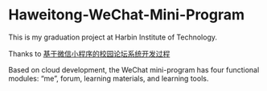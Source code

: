 # Haweitong-WeChat-Mini-Program
This is my graduation project at Harbin Institute of Technology.

Thanks to [基于微信小程序的校园论坛系统开发过程](https://blog.csdn.net/Dzp199903/article/details/112794611?ops_request_misc=&request_id=&biz_id=102&utm_term=%E6%A0%A1%E5%9B%AD%E8%AE%BA%E5%9D%9B%E5%BE%AE%E4%BF%A1%E5%B0%8F%E7%A8%8B%E5%BA%8F&utm_medium=distribute.pc_search_result.none-task-blog-2~all~sobaiduweb~default-0-112794611.nonecase&spm=1018.2226.3001.4187)

Based on cloud development, the WeChat mini-program has four functional modules: “me”, forum, learning materials, and learning tools.
